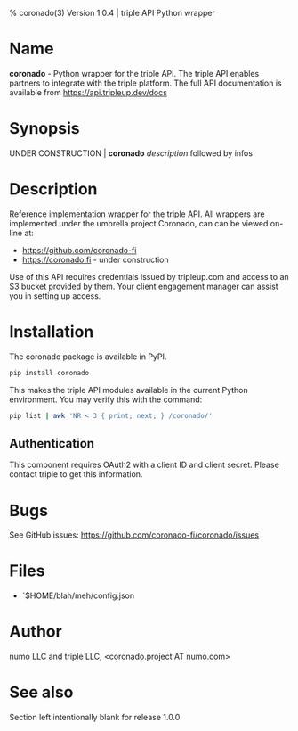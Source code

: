 % coronado(3) Version 1.0.4 | triple API Python wrapper


Name
====

**coronado** - Python wrapper for the triple API.  The triple API enables
partners to integrate with the triple platform.  The full API documentation is
available from https://api.tripleup.dev/docs


Synopsis
========

UNDER CONSTRUCTION
| **coronado** _description_ followed by infos


Description
===========

Reference implementation wrapper for the triple API.  All wrappers are
implemented under the umbrella project Coronado, can can be viewed on-line at:

- https://github.com/coronado-fi
- https://coronado.fi - under construction

Use of this API requires credentials issued by tripleup.com and access to an S3
bucket provided by them.  Your client engagement manager can assist you in
setting up access.


Installation
============

The coronado package is available in PyPI.

```bash
pip install coronado
```

This makes the triple API modules available in the current Python environment.
You may verify this with the command:

```bash
pip list | awk 'NR < 3 { print; next; } /coronado/'
```


Authentication
--------------
This component requires OAuth2 with a client ID and client secret.  Please
contact triple to get this information.


Bugs
====

See GitHub issues:  https://github.com/coronado-fi/coronado/issues


Files
=====

- `$HOME/blah/meh/config.json


Author
======
numo LLC and triple LLC, <coronado.project AT numo.com>


See also
========
Section left intentionally blank for release 1.0.0

